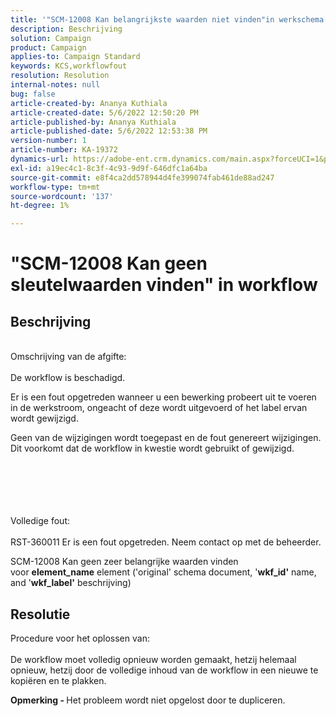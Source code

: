```yaml
---
title: '"SCM-12008 Kan belangrijkste waarden niet vinden"in werkschema'
description: Beschrijving
solution: Campaign
product: Campaign
applies-to: Campaign Standard
keywords: KCS,workflowfout
resolution: Resolution
internal-notes: null
bug: false
article-created-by: Ananya Kuthiala
article-created-date: 5/6/2022 12:50:20 PM
article-published-by: Ananya Kuthiala
article-published-date: 5/6/2022 12:53:38 PM
version-number: 1
article-number: KA-19372
dynamics-url: https://adobe-ent.crm.dynamics.com/main.aspx?forceUCI=1&pagetype=entityrecord&etn=knowledgearticle&id=3002eb10-3bcd-ec11-a7b5-0022480b639b
exl-id: a19ec4c1-8c3f-4c93-9d9f-646dfc1a64ba
source-git-commit: e8f4ca2dd578944d4fe399074fab461de88ad247
workflow-type: tm+mt
source-wordcount: '137'
ht-degree: 1%

---
```


# &quot;SCM-12008 Kan geen sleutelwaarden vinden&quot; in workflow

## Beschrijving

<br>Omschrijving van de afgifte:<br><br>
De workflow is beschadigd.

Er is een fout opgetreden wanneer u een bewerking probeert uit te voeren in de werkstroom, ongeacht of deze wordt uitgevoerd of het label ervan wordt gewijzigd.

Geen van de wijzigingen wordt toegepast en de fout genereert wijzigingen. Dit voorkomt dat de workflow in kwestie wordt gebruikt of gewijzigd.
<br><br> <br><br>

<br><br>Volledige fout:<br><br>
RST-360011 Er is een fout opgetreden. Neem contact op met de beheerder.

SCM-12008 Kan geen zeer belangrijke waarden vinden &#x200B; &#x200B; voor <b>element_name</b> element (&#39;original&#39; schema document, &#39;<b>wkf_id&#39;</b> name, and &#39;<b>wkf_label&#39;</b> beschrijving)


## Resolutie

Procedure voor het oplossen van:<br><br>
De workflow moet volledig opnieuw worden gemaakt, hetzij helemaal opnieuw, hetzij door de volledige inhoud van de workflow in een nieuwe te kopiëren en te plakken.

<b>Opmerking - </b>Het probleem wordt niet opgelost door te dupliceren.
